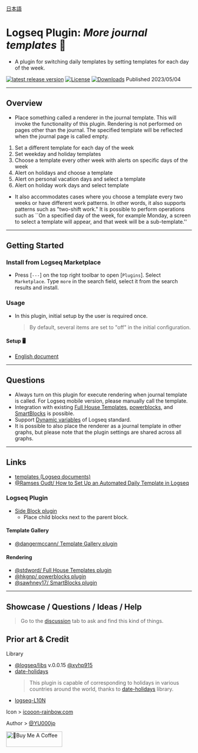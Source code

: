 [日本語](https://github.com/YU000jp/logseq-plugin-weekdays-and-weekends/blob/main/readme_ja.md)

# Logseq Plugin: *More journal templates* 🛌

- A plugin for switching daily templates by setting templates for each day of the week.

[![latest release version](https://img.shields.io/github/v/release/YU000jp/logseq-plugin-weekdays-and-weekends)](https://github.com/YU000jp/logseq-plugin-weekdays-and-weekends/releases)
[![License](https://img.shields.io/github/license/YU000jp/logseq-plugin-weekdays-and-weekends?color=blue)](https://github.com/YU000jp/logseq-plugin-weekdays-and-weekends/LICENSE)
[![Downloads](https://img.shields.io/github/downloads/YU000jp/logseq-plugin-weekdays-and-weekends/total.svg)](https://github.com/YU000jp/logseq-plugin-weekdays-and-weekends/releases) Published 2023/05/04

---

## Overview

- Place something called a renderer in the journal template. This will invoke the functionality of this plugin. Rendering is not performed on pages other than the journal. The specified template will be reflected when the journal page is called empty.

1. Set a different template for each day of the week
1. Set weekday and holiday templates
1. Choose a template every other week with alerts on specific days of the week
1. Alert on holidays and choose a template
1. Alert on personal vacation days and select a template
1. Alert on holiday work days and select template

- It also accommodates cases where you choose a template every two weeks or have different work patterns. In other words, it also supports patterns such as "two-shift work." It is possible to perform operations such as ``On a specified day of the week, for example Monday, a screen to select a template will appear, and that week will be a sub-template.''

---

## Getting Started

### Install from Logseq Marketplace

- Press [`---`] on the top right toolbar to open [`Plugins`]. Select `Marketplace`. Type `more` in the search field, select it from the search results and install.

### Usage

- In this plugin, initial setup by the user is required once.
   > By default, several items are set to "off" in the initial configuration.

#### Setup 🖥️

- [English document](https://github.com/YU000jp/logseq-plugin-weekdays-and-weekends/wiki/English-document)

---

## Questions

- Always turn on this plugin for execute rendering when journal template is called. For Logseq mobile version, please manually call the template.
- Integration with existing [Full House Templates](https://github.com/stdword/logseq13-full-house-plugin), [powerblocks](https://github.com/hkgnp/logseq-powerblocks-plugin), and [SmartBlocks](https://github.com/sawhney17/logseq-smartblocks) is possible.
- Support [Dynamic variables](https://mschmidtkorth.github.io/logseq-msk-docs/#/page/dynamic%20variables) of Logseq standard.
- It is possible to also place the renderer as a journal template in other graphs, but please note that the plugin settings are shared across all graphs.

---

## Links

- [templates (Logseq documents)](https://docs.logseq.com/#/page/templates)
- [@Ramses Oudt/ How to Set Up an Automated Daily Template in Logseq](https://thinkstack.club/how-to-set-up-an-automated-daily-template-in-logseq/)

### Logseq Plugin

- [Side Block plugin](https://github.com/YU000jp/logseq-plugin-side-block)
  - Place child blocks next to the parent block.

#### Template Gallery

- [@dangermccann/ Template Gallery plugin](https://github.com/dangermccann/logseq-template-gallery)

#### Rendering

- [@stdword/ Full House Templates plugin](https://github.com/stdword/logseq13-full-house-plugin)
- [@hkgnp/ powerblocks plugin](https://github.com/hkgnp/logseq-powerblocks-plugin)
- [@sawhney17/ SmartBlocks plugin](https://github.com/sawhney17/logseq-smartblocks)

---

## Showcase / Questions / Ideas / Help

> Go to the [discussion](https://github.com/YU000jp/logseq-plugin-weekdays-and-weekends/discussions) tab to ask and find this kind of things.

## Prior art & Credit

Library

- [@logseq/libs](https://logseq.github.io/plugins/) v.0.0.15 [@xyhp915](https://github.com/xyhp915)
- [date-holidays](https://github.com/commenthol/date-holidays)
  > This plugin is capable of corresponding to holidays in various countries around the world, thanks to [date-holidays](https://github.com/commenthol/date-holidays) library.
- [logseq-L10N](https://github.com/sethyuan/logseq-l10n)

Icon > [icooon-rainbow.com](https://icon-rainbow.com/%e3%82%a4%e3%83%93%e3%82%ad%e3%82%92%e3%81%8b%e3%81%84%e3%81%a6%e5%af%9d%e3%81%a6%e3%82%8b%e4%ba%ba%e3%81%ae%e3%82%a2%e3%82%a4%e3%82%b3%e3%83%b3%e7%b4%a0%e6%9d%90/)

Author > [@YU000jp](https://github.com/YU000jp)

<a href="https://www.buymeacoffee.com/yu000japan" target="_blank"><img src="https://cdn.buymeacoffee.com/buttons/v2/default-violet.png" alt="🍌Buy Me A Coffee" style="height: 42px;width: 152px" ></a>
